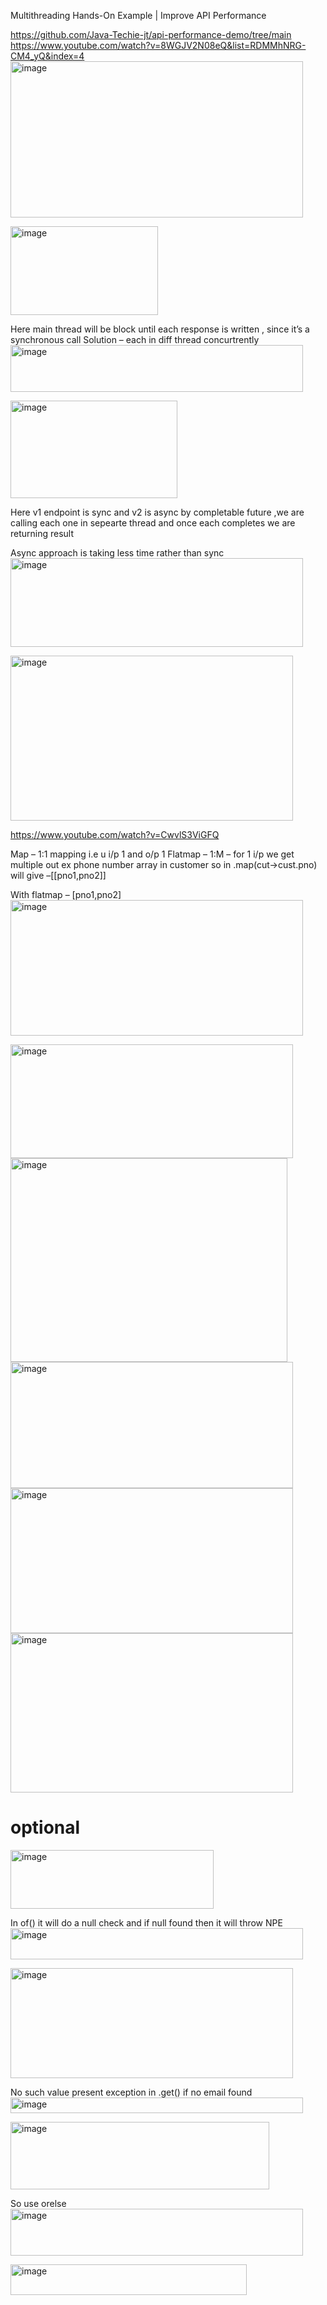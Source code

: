 Multithreading Hands-On Example | Improve API Performance

https://github.com/Java-Techie-jt/api-performance-demo/tree/main
https://www.youtube.com/watch?v=8WGJV2N08eQ&list=RDMMhNRG-CM4_yQ&index=4
<img width="468" height="250" alt="image" src="https://github.com/user-attachments/assets/e9c0cbf7-4540-41ba-b044-3bfa16348e3f" />

<img width="236" height="142" alt="image" src="https://github.com/user-attachments/assets/0383e299-0538-4e1f-bad9-5bc209c3f6f4" />

Here main thread will be block until each response is written , since it’s a synchronous call
Solution – each in diff thread concurtrently
<img width="468" height="75" alt="image" src="https://github.com/user-attachments/assets/559e14ce-685c-4ec2-b008-def5206e1838" />

<img width="267" height="156" alt="image" src="https://github.com/user-attachments/assets/70c0f1c2-cba9-41b4-aed0-cc37c7bf870c" />


Here v1 endpoint is sync and v2 is async by completable future ,we are calling each one in sepearte thread and once each completes we are returning result

Async approach is taking less time  rather than sync
<img width="468" height="142" alt="image" src="https://github.com/user-attachments/assets/4ddf30e0-7d48-4397-a57a-b19ac1c083ec" />

<img width="452" height="264" alt="image" src="https://github.com/user-attachments/assets/673dd4eb-c5ae-4c35-a31a-40defed2d6b6" />


https://www.youtube.com/watch?v=CwvlS3ViGFQ

Map – 1:1 mapping i.e u i/p 1 and o/p 1
Flatmap – 1:M – for 1 i/p we get multiple out ex phone number array in customer so in .map(cut->cust.pno) will give –[[pno1,pno2]]

With flatmap – [pno1,pno2]
<img width="468" height="217" alt="image" src="https://github.com/user-attachments/assets/346d4a78-e484-4bd9-a3f9-a0c0d4a8163d" />


<img width="452" height="182" alt="image" src="https://github.com/user-attachments/assets/b55a6b5d-5fd3-4aed-9d52-8d11c7689863" />


<img width="443" height="326" alt="image" src="https://github.com/user-attachments/assets/74c75561-4a6f-45ab-b998-2db1a07a81e4" />


<img width="452" height="202" alt="image" src="https://github.com/user-attachments/assets/fa46ee1f-b973-4fde-8049-f9739ff1cd57" />

<img width="452" height="232" alt="image" src="https://github.com/user-attachments/assets/f03f329a-1095-40ea-a058-4dbec030c769" />


<img width="452" height="255" alt="image" src="https://github.com/user-attachments/assets/f0af2929-94fb-4e7f-8021-478a66400a65" />

# optional

<img width="325" height="94" alt="image" src="https://github.com/user-attachments/assets/af3dc185-d71a-49c7-8cdf-7aea0bb649d4" />

In of() it will do a null check and if null found then it will throw NPE<img width="468" height="50" alt="image" src="https://github.com/user-attachments/assets/6bf132b6-2979-4290-91ac-af0c6d9d1fb5" />

<img width="452" height="176" alt="image" src="https://github.com/user-attachments/assets/5027a4e6-88f6-41cc-86d3-dda81f1dac7d" />

No such value present exception  in .get() if no email found<img width="468" height="25" alt="image" src="https://github.com/user-attachments/assets/a66544d6-50bc-404b-b71a-7659c5076b28" />

<img width="414" height="108" alt="image" src="https://github.com/user-attachments/assets/c2725c82-27da-47dc-8745-d61bdf1c3443" />


So use orelse
<img width="468" height="75" alt="image" src="https://github.com/user-attachments/assets/25869eca-d644-43ea-858b-2f0a1cc022db" />

<img width="378" height="49" alt="image" src="https://github.com/user-attachments/assets/6238345a-192f-4e71-99cd-823df228c1f6" />
